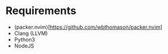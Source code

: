 # Requirements
- (packer.nvim)[https://github.com/wbthomason/packer.nvim]
- Clang (LLVM)
- Python3
- NodeJS

